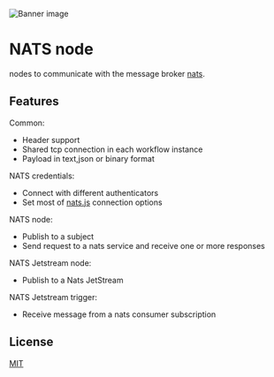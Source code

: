 ![Banner image](https://user-images.githubusercontent.com/10284570/173569848-c624317f-42b1-45a6-ab09-f0ea3c247648.png)

# NATS node

nodes to communicate with the message broker [nats](nats.io).

## Features

Common:
- Header support
- Shared tcp connection in each workflow instance
- Payload in text,json or binary format

NATS credentials:
- Connect with different authenticators
- Set most of [nats.js](https://github.com/nats-io/nats.node) connection options

NATS node:
- Publish to a subject
- Send request to a nats service and receive one or more responses

NATS Jetstream node:
- Publish to a Nats JetStream

NATS Jetstream trigger:
- Receive message from a nats consumer subscription


## License

[MIT](https://github.com/n8n-io/n8n-nodes-starter/blob/master/LICENSE.md)
